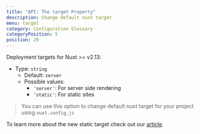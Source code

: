 ```yaml
---
title: "API: The target Property"
description: Change default nuxt target
menu: target
category: Configuration Glossary
categoryPosition: 5
position: 29
---
```


Deployment targets for Nuxt >= v2.13:

- Type: `string`
  - Default: `server`
  - Possible values:
    - `'server'`: For server side rendering
    - `'static'`: For static sites

> You can use this option to change default nuxt target for your project using `nuxt.config.js`

To learn more about the new static target check out our [article](/blog/going-full-static).
